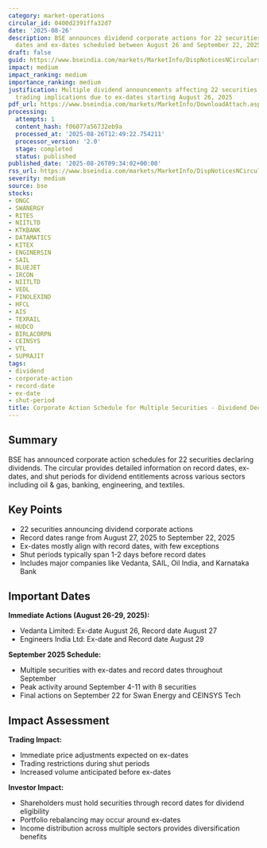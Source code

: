 ```yaml
---
category: market-operations
circular_id: 0400d2391ffa32d7
date: '2025-08-26'
description: BSE announces dividend corporate actions for 22 securities with record
  dates and ex-dates scheduled between August 26 and September 22, 2025.
draft: false
guid: https://www.bseindia.com/markets/MarketInfo/DispNoticesNCirculars.aspx?Noticeid={B29BBD3F-9EAF-4D46-A977-3431F20F6C78}&noticeno=20250826-9&dt=08/26/2025&icount=9&totcount=38&flag=0
impact: medium
impact_ranking: medium
importance_ranking: medium
justification: Multiple dividend announcements affecting 22 securities with immediate
  trading implications due to ex-dates starting August 26, 2025
pdf_url: https://www.bseindia.com/markets/MarketInfo/DownloadAttach.aspx?id=20250826-9&attachedId=73e4a4c3-d90a-4e2b-a580-93fb93dcfef5
processing:
  attempts: 1
  content_hash: f06077a56732eb9a
  processed_at: '2025-08-26T12:49:22.754211'
  processor_version: '2.0'
  stage: completed
  status: published
published_date: '2025-08-26T09:34:02+00:00'
rss_url: https://www.bseindia.com/markets/MarketInfo/DispNoticesNCirculars.aspx?Noticeid={B29BBD3F-9EAF-4D46-A977-3431F20F6C78}&noticeno=20250826-9&dt=08/26/2025&icount=9&totcount=38&flag=0
severity: medium
source: bse
stocks:
- ONGC
- SWANERGY
- RITES
- NIITLTD
- KTKBANK
- DATAMATICS
- KITEX
- ENGINERSIN
- SAIL
- BLUEJET
- IRCON
- NIITLTD
- VEDL
- FINOLEXIND
- HFCL
- AIS
- TEXRAIL
- HUDCO
- BIRLACORPN
- CEINSYS
- VTL
- SUPRAJIT
tags:
- dividend
- corporate-action
- record-date
- ex-date
- shut-period
title: Corporate Action Schedule for Multiple Securities - Dividend Declarations
---
```


## Summary

BSE has announced corporate action schedules for 22 securities declaring dividends. The circular provides detailed information on record dates, ex-dates, and shut periods for dividend entitlements across various sectors including oil & gas, banking, engineering, and textiles.

## Key Points

- 22 securities announcing dividend corporate actions
- Record dates range from August 27, 2025 to September 22, 2025
- Ex-dates mostly align with record dates, with few exceptions
- Shut periods typically span 1-2 days before record dates
- Includes major companies like Vedanta, SAIL, Oil India, and Karnataka Bank

## Important Dates

**Immediate Actions (August 26-29, 2025):**
- Vedanta Limited: Ex-date August 26, Record date August 27
- Engineers India Ltd: Ex-date and Record date August 29

**September 2025 Schedule:**
- Multiple securities with ex-dates and record dates throughout September
- Peak activity around September 4-11 with 8 securities
- Final actions on September 22 for Swan Energy and CEINSYS Tech

## Impact Assessment

**Trading Impact:**
- Immediate price adjustments expected on ex-dates
- Trading restrictions during shut periods
- Increased volume anticipated before ex-dates

**Investor Impact:**
- Shareholders must hold securities through record dates for dividend eligibility
- Portfolio rebalancing may occur around ex-dates
- Income distribution across multiple sectors provides diversification benefits
